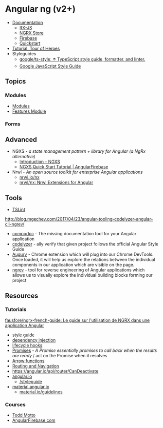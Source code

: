 # Angular ng (v2+)

- [Documentation](doc/README.md)
  - [RX-JS](doc/rxjs.md)
  - [NGRX Store](doc/ngrx-store.md)
  - [Firebase](doc/firebase.md)
  - [Quickstart](doc/quickstart.md)
- [Tutorial: Tour of Heroes](cod/README.md)
- Styleguides
  - [google/ts-style: ☂️ TypeScript style guide, formatter, and linter.](https://github.com/google/ts-style)
  - [Google JavaScript Style Guide](https://google.github.io/styleguide/jsguide.html#features-arrays-trailing-comma)


## Topics

### Modules

- [Modules](./doc/features/modules.md)
- [Features Module](./doc/features/feature-module.md)

### Forms



## Advanced

- NGXS - _a state management pattern + library for Angular (a NgRx alternative)_
  - [Introduction - NGXS](https://ngxs.gitbook.io/ngxs)
  - [NGXS Quick Start Tutorial | AngularFirebase](https://angularfirebase.com/lessons/ngxs-quick-start-angular-state-management/)
- Nrwl - _An open source toolkit for enterprise Angular applications_
  - [nrwl.io/nx](https://nrwl.io/nx)
  - [nrwl/nx: Nrwl Extensions for Angular](https://github.com/nrwl/nx)


## Tools

- [TSLint](https://palantir.github.io/tslint/)

http://blog.mgechev.com/2017/04/23/angular-tooling-codelyzer-angular-cli-ngrev/

- [compodoc](https://github.com/compodoc) - The missing documentation tool for your Angular application
- [codelyzer](https://github.com/mgechev/codelyzer) - ally verify that given project follows the official Angular Style Guide
- [Augury](https://chrome.google.com/webstore/detail/augury/elgalmkoelokbchhkhacckoklkejnhcd) - Chrome extension which will plug into our Chrome DevTools. Once loaded, it will help us explore the relations between the individual components in our application which are visible on the page.
- [ngrev](https://github.com/mgechev/ngrev) - tool for reverse engineering of Angular applications which allows us to visually explore the individual building blocks forming our project

## Resources

### Tutorials

[fausfore/ngrx-french-guide: Le guide sur l'utilisation de NGRX dans une application Angular](https://github.com/fausfore/ngrx-french-guide)

- [style guide](https://angular.io/guide/styleguide#rule-of-one)
- [dependency injection](https://angular.io/guide/dependency-injection)
- [lifecycle hooks](https://angular.io/guide/lifecycle-hooks)
- [Promises](http://exploringjs.com/es6/ch_promises.html) - _A Promise essentially promises to call back when the results are ready_ / act on the Promise when it resolves
- [Arrow functions](https://developer.mozilla.org/en-US/docs/Web/JavaScript/Reference/Functions/Arrow_functions)
- [Routing and Navigation](https://angular.io/guide/router)
- https://angular.io/api/router/CanDeactivate
- [angular.io](https://angular.io)
  - [/styleguide](https://angular.io/styleguide)
- [material.angular.io](https://material.angular.io/)
  - [material.io/guidelines](https://material.io/guidelines/)


### Courses

- [Todd Motto](https://platform.ultimateangular.com/courses/)
- [AngularFirebase.com](https://angularfirebase.com)
